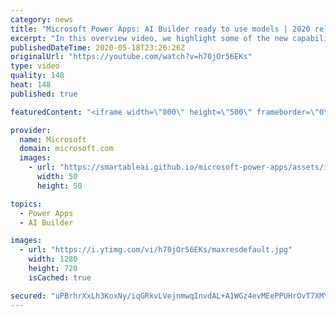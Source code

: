 ```yaml
---
category: news
title: "Microsoft Power Apps: AI Builder ready to use models | 2020 release wave 1 overview"
excerpt: "In this overview video, we highlight some of the new capabilities included in the latest update to Microsoft Power Apps, AI Builder ready to use models.     Here are the capabilities covered:   • Entity extraction helps you by identifying and extracting people, dates, places, locations, etc. from text"
publishedDateTime: 2020-05-18T23:26:26Z
originalUrl: "https://youtube.com/watch?v=h70jOr56EKs"
type: video
quality: 148
heat: 148
published: true

featuredContent: "<iframe width=\"800\" height=\"500\" frameborder=\"0\" src=\"https://www.youtube.com/embed/h70jOr56EKs\" allow=\"accelerometer; autoplay; encrypted-media; gyroscope; picture-in-picture\" allowfullscreen></iframe>"

provider:
  name: Microsoft
  domain: microsoft.com
  images:
    - url: "https://smartableai.github.io/microsoft-power-apps/assets/images/organizations/microsoft.com-50x50.jpg"
      width: 50
      height: 50

topics:
  - Power Apps
  - AI Builder

images:
  - url: "https://i.ytimg.com/vi/h70jOr56EKs/maxresdefault.jpg"
    width: 1280
    height: 720
    isCached: true

secured: "uPBrhrXxLh3KoxNy/iqGRkvLVejnmwqInvdAL+A1WGz4evMEePPUHrOvT7XMY7H0yuZRgaksEhumjzht5pcnJZBiXTCtGBFL+pXlGSnkYn+EVloS1EtMx1dBGReRIPY7xLo/k13Y+X/Wgz8uZqxRGFpjHFvKvrkGUmNt6HH8k286/vuGFRwIuPLXnpGFf3rA29OPxHHjBhwLOzUAqJ+M3Tlmdv8+lL62/kaYlTS8HbunWxGFmwtIFxbziHFS18S2yP8AIHTpVumpCW0bq5LS+lpzprbOmudy94Q8wZnjEP2v4BT706m7RETrw1mF+ojc6R5fMWINVRdWdqv2idKrGFN6Tc7WChf9HYZ08EaSn0lf4IOvPB3d9Alp1rij6l6IP9PhkTTLcomHvDJvNS10TmZj564CmKkw+MDUHygf3B01xqDu/es5FIzzyHiJg9wD;oEXY7GLeL8zzKSIl9oxAPw=="
---
```


